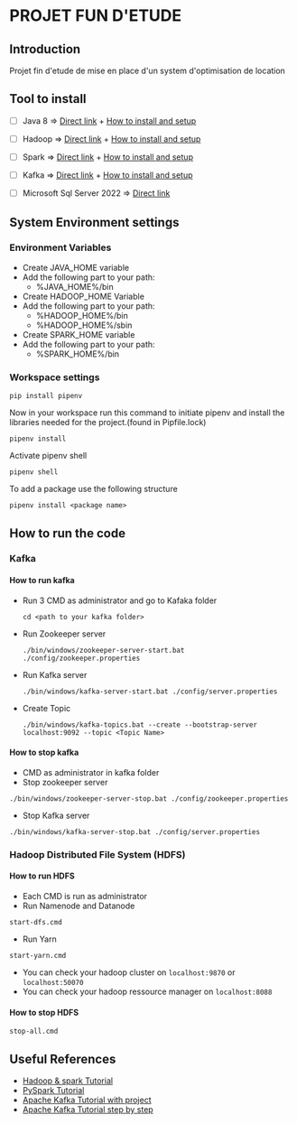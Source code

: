 # PROJET FUN D'ETUDE



## Introduction

Projet fin d'etude de mise en place d'un system d'optimisation de location

## Tool to install

- [ ] Java 8 => [Direct link](https://download.oracle.com/otn/java/jdk/8u202-b08/1961070e4c9b4e26a04e7f5a083f551e/jdk-8u202-windows-x64.exe) + [How to install and setup](https://codewitharjun.medium.com/install-hadoop-on-macos-m1-m2-6f6a01820cc9)
- [ ] Hadoop => [Direct link](https://dlcdn.apache.org/hadoop/common/hadoop-3.3.6/hadoop-3.3.6.tar.gz) + [How to install and setup](https://www.youtube.com/watch?v=knAS0w-jiUk)
- [ ] Spark => [Direct link](https://dlcdn.apache.org/spark/spark-3.5.1/spark-3.5.1-bin-hadoop3.tgz) + [How to install and setup](https://www.youtube.com/watch?v=OmcSTQVkrvo)
- [ ] Kafka => [Direct link](https://downloads.apache.org/kafka/3.7.0/kafka_2.13-3.7.0.tgz) + [How to install and setup](https://www.youtube.com/watch?v=BwYFuhVhshI)
- [ ] Microsoft Sql Server 2022 => [Direct link](https://download.microsoft.com/download/c/c/9/cc9c6797-383c-4b24-8920-dc057c1de9d3/SQL2022-SSEI-Dev.exe)


## System Environment settings
### Environment Variables
- Create JAVA_HOME variable
- Add the following part to your path:
  - %JAVA_HOME%/bin
- Create HADOOP_HOME Variable
- Add the following part to your path:
  - %HADOOP_HOME%/bin
  - %HADOOP_HOME%/sbin
- Create SPARK_HOME variable
- Add the following part to your path:
  - %SPARK_HOME%/bin

### Workspace settings
```` shell
pip install pipenv
````
Now in your workspace run this command to initiate pipenv and install the libraries needed for the project.(found in Pipfile.lock)
````shell
pipenv install
````
Activate pipenv shell
````shell
pipenv shell
````
To add a package use the following structure
````shell
pipenv install <package name>
````
## How to run the code
### Kafka
#### How to run kafka
* Run 3 CMD as administrator and go to Kafaka folder
  ````shell
  cd <path to your kafka folder>
  ```` 
* Run Zookeeper server
  ````shell
  ./bin/windows/zookeeper-server-start.bat ./config/zookeeper.properties
  ````
* Run Kafka server
  ````shell
  ./bin/windows/kafka-server-start.bat ./config/server.properties
  ````
* Create Topic
  ````shell
  ./bin/windows/kafka-topics.bat --create --bootstrap-server localhost:9092 --topic <Topic Name>
  ````
#### How to stop kafka
* CMD as administrator in kafka folder
* Stop zookeeper server
```` shell
./bin/windows/zookeeper-server-stop.bat ./config/zookeeper.properties
````
* Stop Kafka server
```` shell
./bin/windows/kafka-server-stop.bat ./config/server.properties
````
### Hadoop Distributed File System (HDFS)
#### How to run HDFS
* Each CMD is run as administrator
* Run Namenode and Datanode
```` shell
start-dfs.cmd
````
* Run Yarn
```` shell
start-yarn.cmd
````
* You can check your hadoop cluster on 
`` localhost:9870 `` or `` localhost:50070 ``
* You can check your hadoop ressource manager on
`` localhost:8088 ``
#### How to stop HDFS
```` shell
stop-all.cmd
````

## Useful References
- [Hadoop & spark Tutorial](https://youtube.com/playlist?list=PLJlKGwy-7Ac6ASmzZPjonzYsV4vPELf0x&si=Y-F3MRxEUnhnHfIs)
- [PySpark Tutorial](https://data-flair.training/blogs/pyspark-tutorials-home/)
- [Apache Kafka Tutorial with project](https://data-flair.training/blogs/apache-kafka-tutorial/)
- [Apache Kafka Tutorial step by step](https://www.tutorialspoint.com/apache_kafka/apache_kafka_installation_steps.htm)
